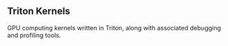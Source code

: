 ## Triton Kernels

GPU computing kernels written in Triton, along with associated debugging and profiling tools.